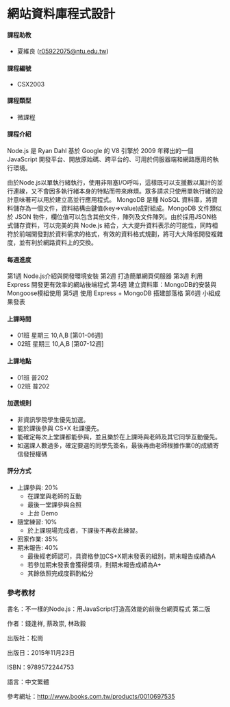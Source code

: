 # 網站資料庫程式設計

#### 課程助教

* 夏維良 (r05922075@ntu.edu.tw)

#### 課程編號

* CSX2003

#### 課程類型

* 微課程

#### 課程介紹

Node.js 是 Ryan Dahl 基於 Google 的 V8 引擎於 2009 年釋出的一個 JavaScript 開發平台、開放原始碼、跨平台的、可用於伺服器端和網路應用的執行環境。 

由於Node.js以單執行緒執行，使用非阻塞I/O呼叫，這樣既可以支援數以萬計的並行連線，又不會因多執行緒本身的特點而帶來麻煩。眾多請求只使用單執行緒的設計意味著可以用於建立高並行應用程式。 
MongoDB 是種 NoSQL 資料庫，將資料儲存為一個文件，資料結構由鍵值(key=>value)成對組成。MongoDB 文件類似於 JSON 物件，欄位值可以包含其他文件，陣列及文件陣列。由於採用JSON格式儲存資料，可以完美的與 Node.js 結合，大大提升資料表示的可能性，同時相符於前端開發對於資料需求的格式，有效的資料格式規劃，將可大大降低開發複雜度，並有利於網路資料上的交換。 

#### 每週進度

第1週 Node.js介紹與開發環境安裝 
第2週 打造簡單網頁伺服器 
第3週 利用Express 開發更有效率的網站後端程式 
第4週 建立資料庫：MongoDB的安裝與Mongoose模組使用 
第5週 使用 Express + MongoDB 搭建部落格 
第6週 小組成果發表 

#### 上課時間

* 01班 星期三 10,A,B [第01-06週]
* 02班 星期三 10,A,B [第07-12週]

#### 上課地點

* 01班 普202 
* 02班 普202 

#### 加選規則

* 非資訊學院學生優先加選。
* 能於課後參與 CS+X 社課優先。
* 能確定每次上堂課都能參與，並且樂於在上課時與老師及其它同學互動優先。
* 如選課人數過多，確定要選的同學先簽名，最後再由老師根據作業0的成績寄信發授權碼
 
#### 評分方式

* 上課參與: 20%
    * 在課堂與老師的互動
    * 最後一堂課參與合照 
    * 上台 Demo
* 隨堂練習: 10%
    * 於上課現場完成者，下課後不再收此練習。
* 回家作業: 35%
* 期末報告: 40% 
    * 最後經老師認可，具資格參加CS+X期末發表的組別，期末報告成績為A
    * 若參加期末發表會獲得獎項，則期末報告成績為A+
    * 其餘依照完成度斟酌給分

### 參考教材

書名：不一樣的Node.js：用JavaScript打造高效能的前後台網頁程式 第二版

作者：錢逢祥, 蔡政崇, 林政毅 

出版社：松崗 

出版日：2015年11月23日 

ISBN：9789572244753 

語言：中文繁體 

參考網址：http://www.books.com.tw/products/0010697535 

